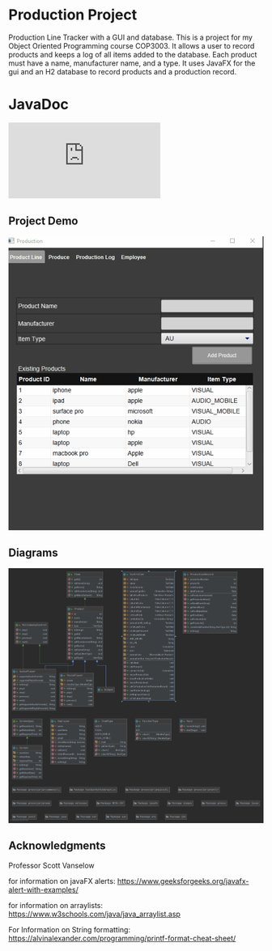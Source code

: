 # Production Project
 Production Line Tracker with a GUI and database. This is a project for my Object Oriented Programming course COP3003. It allows a user to record products and keeps a log of all items added to the database. Each product must have a name,  manufacturer name, and a type. It uses JavaFX for the gui and an H2 database to record products and a production record.
 
# JavaDoc
![javadoc](https://github.com/OmrM/ProductionProject/blob/master/docs/index.html)
## Project Demo
![Alt Text](https://raw.githubusercontent.com/OmrM/ProductionProject/master/ProductionProjectDemo.gif?token=AQVSLYUNQDEA7VQDFUYVHMK73TOMC)

## Diagrams
![Alt Text](https://raw.githubusercontent.com/OmrM/ProductionProject/master/docs/Diagram.png?token=AQVSLYWYXQXK3SZTO3YFUFC73TSQG)

## Acknowledgments
Professor Scott Vanselow

for information on javaFX alerts:
https://www.geeksforgeeks.org/javafx-alert-with-examples/

for information on arraylists:
https://www.w3schools.com/java/java_arraylist.asp

For Information on String formatting:
https://alvinalexander.com/programming/printf-format-cheat-sheet/
